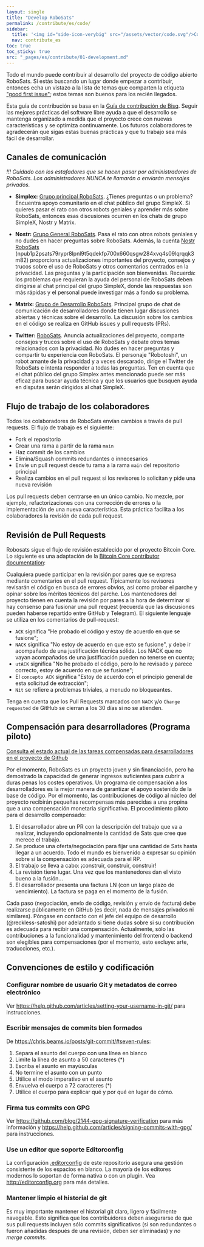 ```yaml
---
layout: single
title: "Develop RoboSats"
permalink: /contribute/es/code/
sidebar:
  title: '<img id="side-icon-verybig" src="/assets/vector/code.svg"/>Code'
  nav: contribute_es
toc: true
toc_sticky: true
src: "_pages/es/contribute/01-development.md"
---
```


Todo el mundo puede contribuir al desarrollo del proyecto de código abierto RoboSats. Si estás buscando un lugar donde empezar a contribuir, entonces echa un vistazo a la lista de temas que comparten la etiqueta ["good first issue"](https://github.com/RoboSats/robosats/issues?q=is%3Aopen+is%3Aissue+label%3A "good+first+issue"); estos temas son buenos para los recién llegados.

Esta guía de contribución se basa en la [Guía de contribución de Bisq](https://github.com/bisq-network/bisq/blob/master/CONTRIBUTING.md). Seguir las mejores prácticas del software libre ayuda a que el desarrollo se mantenga organizado a medida que el proyecto crece con nuevas características y se optimiza continuamente. Los futuros colaboradores te agradecerán que sigas estas buenas prácticas y que tu trabajo sea más fácil de desarrollar.

## Canales de comunicación

*!!! Cuidado con los estafadores que se hacen pasar por administradores de RoboSats. Los administradores NUNCA te llamarán o enviarán mensajes privados.*

- **Simplex:** [Grupo principal RoboSats](https://simplex.chat/contact#/?v=1-2&smp=smp%3A%2F%2F0YuTwO05YJWS8rkjn9eLJDjQhFKvIYd8d4xG8X1blIU%3D%40smp8.simplex.im%2FyEX_vdhWew_FkovCQC3mRYRWZB1j_cBq%23%2F%3Fv%3D1-2%26dh%3DMCowBQYDK2VuAyEAnrf9Jw3Ajdp4EQw71kqA64VgsIIzw8YNn68WjF09jFY%253D%26srv%3Dbeccx4yfxxbvyhqypaavemqurytl6hozr47wfc7uuecacjqdvwpw2xid.onion&data=%7B%22type%22%3A%22group%22%2C%22groupLinkId%22%3A%22hWnMVPnJl-KT3-virDk0JA%3D%3D%22%7D). ¿Tienes preguntas o un problema? Encuentra apoyo comunitario en el chat público del grupo SimpleX. Si quieres pasar el rato con otros robots geniales y aprender más sobre RoboSats, entonces esas discusiones ocurren en los chats de grupo SimpleX, Nostr y Matrix.

- **Nostr:** [Grupo General RoboSats](https://snort.social/e/note1tfwvglg8xz8420pfgav0dc9mqekv02nkpck2axefklrema7lk6wszmwxdy). Pasa el rato con otros robots geniales y no dudes en hacer preguntas sobre RoboSats. Además, la cuenta [Nostr RoboSats](https://snort.social/p/npub1p2psats79rypr8lpnl9t5qdekfp700x660qsgw284xvq4s09lqrqqk3m82) (npub1p2psats79rypr8lpnl9t5qdekfp700x660qsgw284xvq4s09lqrqqk3m82) proporciona actualizaciones importantes del proyecto, consejos y trucos sobre el uso de RoboSats y otros comentarios centrados en la privacidad. Las preguntas y la participación son bienvenidas. Recuerda: los problemas que requieran la ayuda del personal de RoboSats deben dirigirse al chat principal del grupo SimpleX, donde las respuestas son más rápidas y el personal puede investigar más a fondo su problema.

- **Matrix:** [Grupo de Desarrollo RoboSats](https://matrix.to/#/#robosats:matrix.org). Principal grupo de chat de comunicación de desarrolladores donde tienen lugar discusiones abiertas y técnicas sobre el desarrollo. La discusión sobre los cambios en el código se realiza en GitHub issues y pull requests (PRs).

- **Twitter:** [RoboSats](https://twitter.com/RoboSats). Anuncia actualizaciones del proyecto, comparte consejos y trucos sobre el uso de RoboSats y debate otros temas relacionados con la privacidad. No dudes en hacer preguntas y compartir tu experiencia con RoboSats. El personaje "Robotoshi", un robot amante de la privacidad y a veces descarado, dirige el Twitter de RoboSats e intenta responder a todas las preguntas. Ten en cuenta que el chat público del grupo Simplex antes mencionado puede ser más eficaz para buscar ayuda técnica y que los usuarios que busquen ayuda en disputas serán dirigidos al chat SimpleX.

## Flujo de trabajo de los colaboradores

Todos los colaboradores de RoboSats envían cambios a través de pull requests. El flujo de trabajo es el siguiente:
 - Fork el repositorio
 - Crear una rama a partir de la rama `main`
 - Haz commit de los cambios
 - Elimina/Squash commits redundantes o innecesarios
 - Envíe un pull request desde tu rama a la rama `main` del repositorio principal
 - Realiza cambios en el pull request si los revisores lo solicitan y pide una nueva revisión

Los pull requests deben centrarse en un único cambio. No mezcle, por ejemplo, refactorizaciones con una corrección de errores o la implementación de una nueva característica. Esta práctica facilita a los colaboradores la revisión de cada pull request.

## Revisión de Pull Requests

Robosats sigue el flujo de revisión establecido por el proyecto Bitcoin Core. Lo siguiente es una adaptación de la [Bitcoin Core contributor documentation](https://github.com/bitcoin/bitcoin/blob/master/CONTRIBUTING.md#peer-review):

Cualquiera puede participar en la revisión por pares que se expresa mediante comentarios en el pull request. Típicamente los revisores revisarán el código en busca de errores obvios, así como probar el parche y opinar sobre los méritos técnicos del parche. Los mantenedores del proyecto tienen en cuenta la revisión por pares a la hora de determinar si hay consenso para fusionar una pull request (recuerda que las discusiones pueden haberse repartido entre GitHub y Telegram). El siguiente lenguaje se utiliza en los comentarios de pull-request:
 - `ACK` significa "He probado el código y estoy de acuerdo en que se fusione";
 - `NACK` significa "No estoy de acuerdo en que esto se fusione", y debe ir acompañado de una justificación técnica sólida. Los NACK que no vayan acompañados de una justificación pueden no tenerse en cuenta;
 - `utACK` significa "No he probado el código, pero lo he revisado y parece correcto, estoy de acuerdo en que se fusione";
 - El `concepto ACK` significa "Estoy de acuerdo con el principio general de esta solicitud de extracción";
 - `Nit` se refiere a problemas triviales, a menudo no bloqueantes.

Tenga en cuenta que los Pull Requests marcados con `NACK` y/o `Change requested` de GitHub se cierran a los 30 días si no se atienden.

## Compensación para desarrolladores (Programa piloto)

[Consulta el estado actual de las tareas compensadas para desarrolladores en el proyecto de Github](https://github.com/users/Reckless-Satoshi/projects/2/views/5)

Por el momento, RoboSats es un proyecto joven y sin financiación, pero ha demostrado la capacidad de generar ingresos suficientes para cubrir a duras penas los costes operativos. Un programa de compensación a los desarrolladores es la mejor manera de garantizar el apoyo sostenido de la base de código. Por el momento, las contribuciones de código al núcleo del proyecto recibirán pequeñas recompensas más parecidas a una propina que a una compensación monetaria significativa. El procedimiento piloto para el desarrollo compensado:

1. El desarrollador abre un PR con la descripción del trabajo que va a realizar, incluyendo opcionalmente la cantidad de Sats que cree que merece el trabajo.
2. Se produce una oferta/negociación para fijar una cantidad de Sats hasta llegar a un acuerdo. Todo el mundo es bienvenido a expresar su opinión sobre si la compensación es adecuada para el RP.
3. El trabajo se lleva a cabo: ¡construir, construir, construir!
4. La revisión tiene lugar. Una vez que los mantenedores dan el visto bueno a la fusión...
5. El desarrollador presenta una factura LN (con un largo plazo de vencimiento). La factura se paga en el momento de la fusión.

Cada paso (negociación, envío de código, revisión y envío de factura) debe realizarse públicamente en GitHub (es decir, nada de mensajes privados ni similares). Póngase en contacto con el jefe del equipo de desarrollo (@reckless-satoshi) por adelantado si tiene dudas sobre si su contribución es adecuada para recibir una compensación. Actualmente, sólo las contribuciones a la funcionalidad y mantenimiento del frontend o backend son elegibles para compensaciones (por el momento, esto excluye: arte, traducciones, etc.).

## Convenciones de estilo y codificación

### Configurar nombre de usuario Git y metadatos de correo electrónico

Ver https://help.github.com/articles/setting-your-username-in-git/ para instrucciones.

### Escribir mensajes de commits bien formados

De https://chris.beams.io/posts/git-commit/#seven-rules:

 1. Separa el asunto del cuerpo con una línea en blanco
 2. Limite la línea de asunto a 50 caracteres (*)
 3. Escriba el asunto en mayúsculas
 4. No termine el asunto con un punto
 5. Utilice el modo imperativo en el asunto
 6. Envuelva el cuerpo a 72 caracteres (*)
 7. Utilice el cuerpo para explicar qué y por qué en lugar de cómo.

### Firma tus commits con GPG

Ver https://github.com/blog/2144-gpg-signature-verification para más información y
https://help.github.com/articles/signing-commits-with-gpg/ para instrucciones.

### Use un editor que soporte Editorconfig

La configuración [.editorconfig](.editorconfig) de este repositorio asegura una gestión consistente de los espacios en blanco. La mayoría de los editores modernos lo soportan de forma nativa o con un plugin. Vea http://editorconfig.org para más detalles.

### Mantener limpio el historial de git

Es muy importante mantener el historial git claro, ligero y fácilmente navegable. Esto significa que los contribuidores deben asegurarse de que sus pull requests incluyen sólo commits significativos (si son redundantes o fueron añadidas después de una revisión, deben ser eliminadas) y _no merge commits_.
